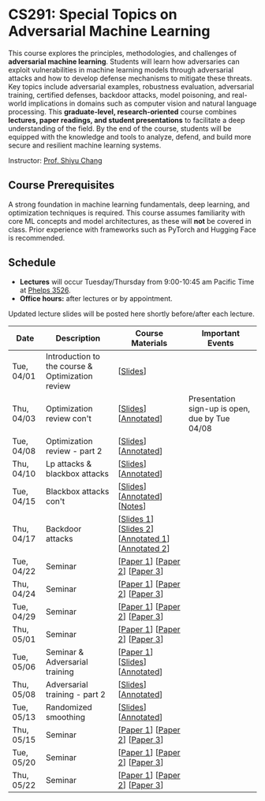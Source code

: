 # CS291: Special Topics on Adversarial Machine Learning

This course explores the principles, methodologies, and challenges of **adversarial machine learning**. Students will learn how adversaries can exploit vulnerabilities in machine learning models through adversarial attacks and how to develop defense mechanisms to mitigate these threats.   Key topics include adversarial examples, robustness evaluation, adversarial training, certified defenses, backdoor attacks, model poisoning, and real-world implications in domains such as computer vision and natural language processing.  This **graduate-level, research-oriented** course combines **lectures, paper readings, and student presentations** to facilitate a deep understanding of the field.  By the end of the course, students will be equipped with the knowledge and tools to analyze, defend, and build more secure and resilient machine learning systems.

Instructor: [Prof. Shiyu Chang](https://code-terminator.github.io)

## Course Prerequisites

A strong foundation in machine learning fundamentals, deep learning, and optimization techniques is required. This course assumes familiarity with core ML concepts and model architectures, as these will **not** be covered in class. Prior experience with frameworks such as PyTorch and Hugging Face is recommended.

## Schedule
- **Lectures** will occur Tuesday/Thursday from 9:00-10:45 am Pacific Time at [Phelps 3526](https://classrooms.ucsb.edu/classroom-inventory/phelp-3526).
- **Office hours:** after lectures or by appointment.

Updated lecture slides will be posted here shortly before/after each lecture. 

| Date        | Description                   | Course Materials | Important Events                                       |
|-------------|-------------------------------|------------------|--------------------------------------------------------|
| Tue, 04/01 | Introduction to the course & Optimization review | [[Slides](https://ucsb.instructure.com/courses/26879/files?preview=4721569)] | |
| Thu, 04/03 | Optimization review con't | [[Slides](https://ucsb.instructure.com/courses/26879/files?preview=4721570)]  [[Annotated](https://ucsb.instructure.com/courses/26879/files?preview=4751341)]   | Presentation sign-up is open, due by Tue 04/08 |
| Tue, 04/08 | Optimization review - part 2 | [[Slides](https://ucsb.instructure.com/courses/26879/files?preview=4762282)]  [[Annotated](https://ucsb.instructure.com/courses/26879/files?preview=4778762)]  | |
| Thu, 04/10 | Lp attacks & blackbox attacks | [[Slides](https://ucsb.instructure.com/courses/26879/files?preview=4763817)] [[Annotated](https://ucsb.instructure.com/courses/26879/files?preview=4810751)] | |
| Tue, 04/15 | Blackbox attacks con't | [[Slides](https://ucsb.instructure.com/courses/26879/files?preview=4778752)]  [[Annotated](https://ucsb.instructure.com/courses/26879/files?preview=4820291)] [[Notes](https://ucsb.instructure.com/courses/26879/files?preview=4820292)]   | |
| Thu, 04/17 | Backdoor attacks | [[Slides 1](https://ucsb.instructure.com/courses/26879/files?preview=4820310)] [[Slides 2](https://ucsb.instructure.com/courses/26879/files?preview=4820311)] [[Annotated 1](https://ucsb.instructure.com/courses/26879/files?preview=4835005)] [[Annotated 2](https://ucsb.instructure.com/courses/26879/files?preview=4835006)] | |
| Tue, 04/22 | Seminar | [[Paper 1](https://arxiv.org/abs/2307.15043)] [[Paper 2](https://arxiv.org/abs/2306.15447)] [[Paper 3](https://arxiv.org/abs/2310.13345)] | |
| Thu, 04/24 | Seminar | [[Paper 1](https://arxiv.org/abs/2308.06463)] [[Paper 2](https://arxiv.org/abs/2309.00236)] [[Paper 3](https://arxiv.org/abs/2402.14899)] | |
| Tue, 04/29 | Seminar | [[Paper 1](https://arxiv.org/abs/2312.02119)] [[Paper 2](https://arxiv.org/abs/2405.09113)] [[Paper 3](https://arxiv.org/abs/2402.06659)] | |
| Thu, 05/01 | Seminar | [[Paper 1](https://arxiv.org/abs/2406.18382)] [[Paper 2](https://arxiv.org/abs/2302.10149)] [[Paper 3](https://arxiv.org/abs/2305.00944)] | |
| Tue, 05/06 | Seminar & Adversarial training | [[Paper 1](https://arxiv.org/abs/2401.12242)] [[Slides](https://ucsb.instructure.com/courses/26879/files?preview=4936715)] [[Annotated](https://ucsb.instructure.com/courses/26879/files?preview=4968870)] | |
| Thu, 05/08 | Adversarial training - part 2| [[Slides](https://ucsb.instructure.com/courses/26879/files?preview=4936718)] [[Annotated](https://ucsb.instructure.com/courses/26879/files?preview=4968871)] | |
| Tue, 05/13 | Randomized smoothing | [[Slides](https://ucsb.instructure.com/courses/26879/files?preview=4968876)] [[Annotated](https://ucsb.instructure.com/courses/26879/files?preview=5002841)] | |
| Thu, 05/15 | Seminar | [[Paper 1](https://arxiv.org/abs/2401.17263)] [[Paper 2](https://arxiv.org/abs/2402.06255)] [[Paper 3](https://arxiv.org/abs/2408.00761)] | |
| Tue, 05/20 | Seminar | [[Paper 1](https://arxiv.org/abs/2408.17003)] [[Paper 2](https://arxiv.org/abs/2402.06363)] [[Paper 3](https://arxiv.org/abs/2409.11365)] | |
| Thu, 05/22 | Seminar | [[Paper 1](https://openreview.net/forum?id=yR47RmND1m)] [[Paper 2](https://arxiv.org/abs/2410.14675)] [[Paper 3](https://arxiv.org/abs/2412.16339)] | |





